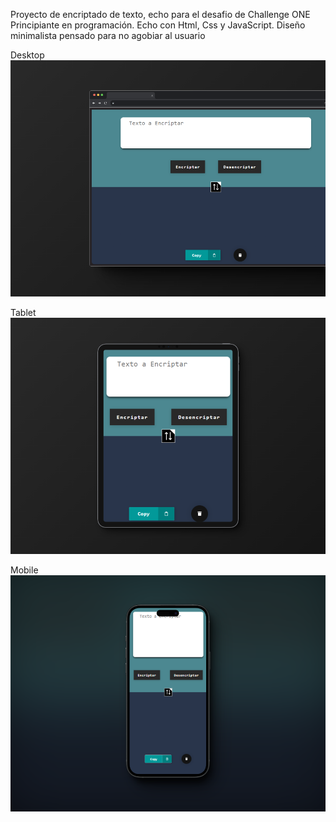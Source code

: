 Proyecto de encriptado de texto, echo para el desafio de Challenge ONE Principiante en programación.
Echo con Html, Css y JavaScript.
Diseño minimalista pensado para no agobiar al usuario

Desktop
![Modo Escritorio](/img/desafioOne.png)

Tablet
![Modo Tablet](/img/603shots_so.png)

Mobile
![Modo mobil](/img/875shots_so.png)

